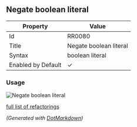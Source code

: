 ## Negate boolean literal

| Property           | Value                  |
| ------------------ | ---------------------- |
| Id                 | RR0080                 |
| Title              | Negate boolean literal |
| Syntax             | boolean literal        |
| Enabled by Default | &#x2713;               |

### Usage

![Negate boolean literal](../../images/refactorings/NegateBooleanLiteral.png)

[full list of refactorings](Refactorings.md)

*\(Generated with [DotMarkdown](http://github.com/JosefPihrt/DotMarkdown)\)*